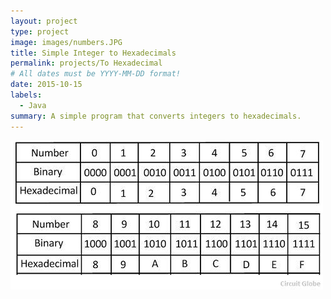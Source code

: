 ```yaml
---
layout: project
type: project
image: images/numbers.JPG
title: Simple Integer to Hexadecimals
permalink: projects/To Hexadecimal
# All dates must be YYYY-MM-DD format!
date: 2015-10-15
labels:
  - Java
summary: A simple program that converts integers to hexadecimals.
---
```


<div class="ui small rounded images">
  <img class="ui image" src="../images/conversion.jpg">
</div>




